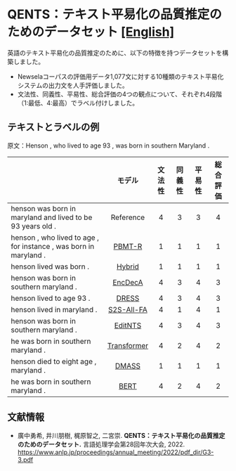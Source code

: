 # QENTS：テキスト平易化の品質推定のためのデータセット [[English]](https://github.com/yu-hiro/qents/blob/main/README.en.md)

英語のテキスト平易化の品質推定のために、以下の特徴を持つデータセットを構築しました。

- Newselaコーパスの評価用データ1,077文に対する10種類のテキスト平易化システムの出力文を人手評価しました。
- 文法性、同義性、平易性、総合評価の4つの観点について、それぞれ4段階（1:最低、4:最高）でラベル付けしました。


## テキストとラベルの例

原文：Henson , who lived to age 93 , was born in southern Maryland .

||モデル|文法性|同義性|平易性|総合評価|
| :--- | :---: | :---: | :---: | :---: | :---: |
|henson was born in maryland and lived to be 93 years old .|Reference|4|3|3|4|
|henson , who lived to age , for instance , was born in maryland .|[PBMT-R](https://aclanthology.org/P12-1107)|1|1|1|1|
|henson lived was born .|[Hybrid](https://aclanthology.org/P14-1041)|1|1|1|1|
|henson was born in southern maryland .|[EncDecA](https://aclanthology.org/D15-1166)|4|3|4|3|
|henson lived to age 93 .|[DRESS](https://aclanthology.org/D17-1062)|4|3|4|3|
|henson lived in maryland .|[S2S-All-FA](https://aclanthology.org/N19-1317)|4|1|4|1|
|henson was born in southern maryland .|[EditNTS](https://aclanthology.org/P19-1331)|4|3|4|3|
|he was born in southern maryland .|[Transformer](http://papers.nips.cc/paper/by-source-2017-3058)|4|2|4|2|
|henson died to eight age , maryland .|[DMASS](https://aclanthology.org/D18-1355)|1|1|1|1|
|he was born in southern maryland .|[BERT](https://aclanthology.org/2020.acl-main.709)|4|2|4|2|


## 文献情報

- 廣中勇希, 井川朋樹, 梶原智之, 二宮崇. **QENTS：テキスト平易化の品質推定のためのデータセット.** 言語処理学会第28回年次大会, 2022. https://www.anlp.jp/proceedings/annual_meeting/2022/pdf_dir/G3-3.pdf
